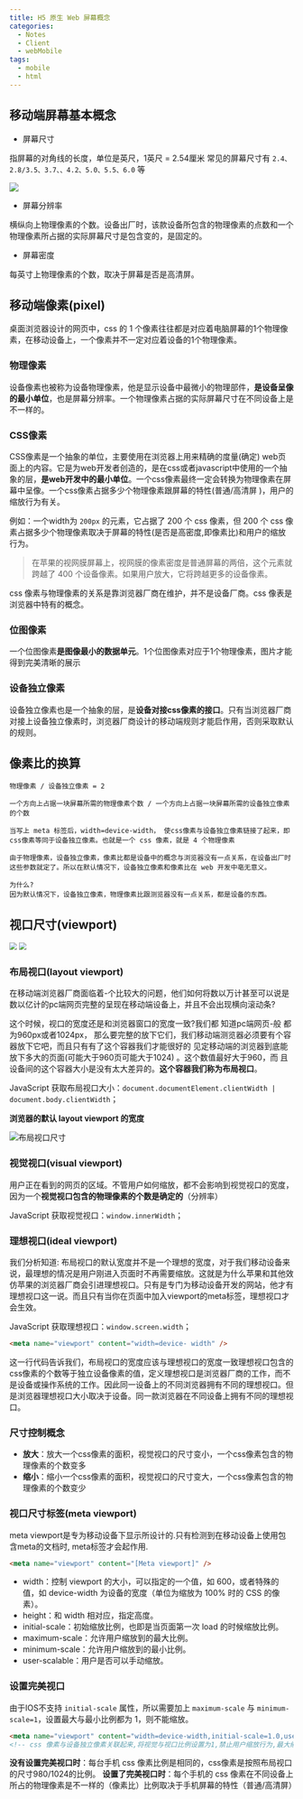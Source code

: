 ```yaml
---
title: H5 原生 Web 屏幕概念
categories:
  - Notes
  - Client
  - webMobile
tags:
  - mobile
  - html
---
```


## 移动端屏幕基本概念

- 屏幕尺寸

指屏幕的对角线的长度，单位是英尺，1英尺 = 2.54厘米
常见的屏幕尺寸有 `2.4、2.8/3.5、3.7、、4.2、5.0、5.5、6.0` 等

![](https://pic.imgdb.cn/item/62f233ba16f2c2beb1de1214.jpg)

- 屏幕分辨率

横纵向上物理像素的个数。设备出厂时，该款设备所包含的物理像素的点数和一个物理像素所占据的实际屏幕尺寸是包含变的，是固定的。

- 屏幕密度

每英寸上物理像素的个数，取决于屏幕是否是高清屏。

<!-- more -->

## 移动端像素(pixel)

桌面浏览器设计的网页中，css 的 1 个像素往往都是对应着电脑屏幕的1个物理像素，在移动设备上，一个像素并不一定对应着设备的1个物理像素。

### 物理像素

设备像素也被称为设备物理像素，他是显示设备中最微小的物理部件，**是设备呈像的最小单位**，也是屏幕分辨率。一个物理像素占据的实际屏幕尺寸在不同设备上是不一样的。

### CSS像素

CSS像素是一个抽象的单位，主要使用在浏览器上用来精确的度量(确定) web页面上的内容。它是为web开发者创造的，是在css或者javascript中使用的一个抽象的层，**是web开发中的最小单位**。一个css像素最终一定会转换为物理像素在屏幕中呈像。一个css像素占据多少个物理像素跟屏幕的特性(普通/高清屏 )，用户的缩放行为有关。

例如：一个width为 `200px` 的元素，它占据了 200 个 css 像素，但 200 个 css 像素占据多少个物理像素取决于屏幕的特性(是否是高密度,即像素比)和用户的缩放行为。

> 在苹果的视网膜屏幕上，视网膜的像素密度是普通屏幕的两倍，这个元素就跨越了 400 个设备像素。如果用户放大，它将跨越更多的设备像素。

css 像素与物理像素的关系是靠浏览器厂商在维护，并不是设备厂商。css 像表是浏览器中特有的概念。

### 位图像素

一个位图像素**是图像最小的数据单元**。1个位图像素对应于1个物理像素，图片才能得到完美清晰的展示

### 设备独立像素

设备独立像素也是一个抽象的层，是**设备对接css像素的接口**。只有当浏览器厂商对接上设备独立像素时，浏览器厂商设计的移动端规则才能启作用，否则采取默认的规则。

## 像素比的换算

~~~
物理像素 / 设备独立像素 = 2 

一个方向上占据一块屏幕所需的物理像素个数 / 一个方向上占据一块屏幕所需的设备独立像素的个数

当写上 meta 标签后，width=device-width， 使css像素与设备独立像素链接了起来，即css像素等同于设备独立像素。也就是一个 css 像素，就是 4 个物理像素

由于物理像素，设备独立像素，像素比都是设备中的概念与浏览器没有一点关系，在设备出厂时这些参数就定了。所以在默认情况下，设备独立像素和像素比在 web 开发中亳无意义。

为什么?
因为默认情况下，设备独立像素，物理像素比跟测览器没有一点关系，都是设备的东西。
~~~

## 视口尺寸(viewport)

<img src="http://images.cnitblog.com/blog/130623/201407/300958521655944.png" style="zoom:80%;" />
<img src="http://images.cnitblog.com/blog/130623/201407/300958547434256.png" style="zoom:80%;" />

### 布局视口(layout viewport)

在移动端浏览器厂商面临着-个比较大的问题，他们如何将数以万计甚至可以说是数以亿计的pc端网页完整的呈现在移动端设备上，并且不会出现横向滚动条?

这个时候，视口的宽度还是和浏览器窗口的宽度一致?我们都 知道pc端网页-般 都为960px或者1024px，
那么要完整的放下它们，我们移动端测览器必须要有个容器放下它吧，而且只有有了这个容器我们才能很好的
见定移动端的浏览器到底能放下多大的页面(可能大于960页可能大于1024) 。这个数值最好大于960，而
且设备间的这个容器大小是没有太大差异的。**这个容器我们称为布局视口**。

JavaScript 获取布局视口大小：`document.documentElement.clientWidth | document.body.clientWidth`；

**浏览器的默认 layout viewport 的宽度**

![布局视口尺寸](http://images.cnitblog.com/blog/130623/201407/300958475557219.png)

### 视觉视口(visual viewport)

用户正在看到的网页的区域。不管用户如何缩放，都不会影响到视觉视口的宽度，因为一个**视觉视口包含的物理像素的个数是确定的**（分辨率）

JavaScript 获取视觉视口：`window.innerWidth`；

### 理想视口(ideal viewport)

我们分析知道: 布局视口的默认宽度并不是一个理想的宽度，对于我们移动设备来说，最理想的情况是用户刚进入页面时不再需要缩放。这就是为什么苹果和其他效仿苹果的浏览器厂商会引进理想视口。只有是专门为移动设备开发的网站，他才有理想视口这一说。而且只有当你在页面中加入viewport的meta标签，理想视口才会生效。

JavaScript 获取理想视口：`window.screen.width`；

~~~html
<meta name="viewport" content="width=device- width" />
~~~

这一行代码告诉我们，布局视口的宽度应该与理想视口的宽度一致理想视口包含的css像素的个数等于独立设备像素的值，定义理想视口是浏览器厂商的工作，而不是设备或操作系统的工作。因此同一设备上的不同浏览器拥有不同的理想视口。但是浏览器理想视口大小取决于设备。同一款浏览器在不同设备上拥有不同的理想视口。

### 尺寸控制概念

- **放大**：放大一个css像素的面积，视觉视口的尺寸变小，一个css像素包含的物理像素的个数变多
- **缩小**：缩小一个css像素的面积，视觉视口的尺寸变大，一个css像素包含的物理像素的个数变少

### 视口尺寸标签(meta viewport)

meta viewport是专为移动设备下显示所设计的.只有检测到在移动设备上使用包含meta的文档时, meta标签才会起作用.

~~~html
<meta name="viewport" content="[Meta viewport]" />
~~~

- width：控制 viewport 的大小，可以指定的一个值，如 600，或者特殊的值，如 device-width 为设备的宽度（单位为缩放为 100% 时的 CSS 的像素）。
- height：和 width 相对应，指定高度。
- initial-scale：初始缩放比例，也即是当页面第一次 load 的时候缩放比例。
- maximum-scale：允许用户缩放到的最大比例。
- minimum-scale：允许用户缩放到的最小比例。
- user-scalable：用户是否可以手动缩放。

### 设置完美视口

由于IOS不支持 `initial-scale` 属性，所以需要加上 `maximum-scale` 与 `minimum-scale=1`，设置最大与最小比例都为 1，则不能缩放。

~~~html
<meta name="viewport" content="width=device-width,initial-scale=1.0,user-scalable=no,maximum-scale=1.0,minimum-scale=1.0">
<!-- css 像素与设备独立像素关联起来,将视觉与视口比例设置为1,禁止用户缩放行为,最大缩放比例为1,最小缩放比例为1 -->
~~~

**没有设置完美视口时**：每台手机 css 像素比例是相同的，css像素是按照布局视口的尺寸980/1024的比例。
**设置了完美视口时**：每个手机的 css 像素在不同设备上所占的物理像素是不一样的（像素比）比例取决于手机屏幕的特性（普通/高清屏）